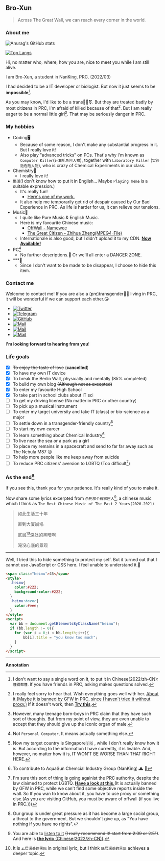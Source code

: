 
## Bro-Xun 
<!--
**Bro-Xun/Bro-Xun** is a ✨ _special_ ✨ repository because its `README.md` (this file) appears on your GitHub profile.

Here are some ideas to get you started:

- 🔭 I’m currently working on ...
- 🌱 I’m currently learning ...
- 👯 I’m looking to collaborate on ...
- 🤔 I’m looking for help with ...
- 💬 Ask me about ...
- 📫 How to reach me: ...
- 😄 Pronouns: ...
- ⚡ Fun fact: ...
-->
> Across The Great Wall, we can reach every corner in the world.

### About me

![Anurag's GitHub stats](https://github-readme-stats.vercel.app/api?username=Bro-Xun&show_icons=true&theme=dark&hide=stars)

[![Top Langs](https://github-readme-stats.vercel.app/api/top-langs/?username=Bro-Xun&layout=compact)](https://github.com/anuraghazra/github-readme-stats)

Hi, no matter who, where, how you are, nice to meet you while I am still alive.

I am Bro-Xun, a student in NanKing, PRC. (2022/03)

I had decided to be a IT developer or biologist. But now it just seems to be **impossible**[^1].

As you may know, I'd like to be a trans:rainbow_flag::transgender_symbol:. But they are treated badly by most citizens in PRC, I'm afraid of killed because of that[^2]. But I am really eager to be a normal little girl[^3]. That may be seriously danger in PRC.

### My hobbies
- Coding:desktop_computer:	
  - Because of some reason, I don't make any substantial progress in it. But I really love it!
  - Also play "advanced tricks" on PCs. That's why I'm known as `Computer Killer`(`计算机危险人物`), together with `Laboratory Killer` (`实验逝危险人物`), who is crazy of Chemical Experiments in our class.
- Chemistry:test_tube:
  - I really love it!
- `整活`(I don't know how to put it in English... Maybe `Playing meme` is a suitable expression.)
  - It's really fun!
    - [Here's one of my work.](https://cdn.jsdelivr.net/gh/Bro-Xun/sources@main/downloads/%E5%A4%A7%E6%B5%B7%E8%88%AA%E8%A1%8C%E9%9D%A0%E8%88%B5%E6%89%8B%20-%20%E5%85%AC%E5%BC%80%E7%89%88.pdf)
  - It also help me temporarily get rid of despair caused by Our Bad Experience in PRC. As life is harder for us, it can relieve our tensions.
- Music:musical_note:
  - I quite like Pure Music & English Music.
  - Here is my favourite Chinese music:
    - [OffWall - Namewee](https://cdn.jsdelivr.net/gh/Bro-Xun/sources@main/downloads/%E5%A2%99%E5%A4%96.mp3)
    - [The Great Citizen - Zhihua Zheng(MPEG4-File)](https://cdn.jsdelivr.net/gh/Bro-Xun/sources@main/websites/tgc-zipped.mp4)
  - Internationale is also good, but I didn't upload it to my CDN. [**Now Available!**](https://cdn.jsdelivr.net/gh/Bro-Xun/sources@main/%E5%9B%BD%E9%99%85%E6%AD%8C%E8%8B%B1%E6%96%87%E7%89%88.mp4)
- PC[^4]
  - No further descriptions.:no_entry_sign: Or we'll all enter a DANGER ZONE.
- \*\*\*:hammer:
  - Since I don't want to be made to be disappear, I choose to hide this item.

### Contact me

Welcome to contact me! If you are also a (pre)transgender:transgender_flag: living in PRC, it will be wonderful if we can support each other.:kissing_heart:

- [![Twitter](https://img.shields.io/badge/dynamic/json?color=1DA1F2&label=Twitter&logo=twitter&query=%24.data.totalSubs&url=https%3A%2F%2Fapi.spencerwoo.com%2Fsubstats%2F%3Fsource%3Dtwitter%26queryKey%3DWFA897264&style=for-the-badge)](https://twitter.com/WFA897264)
- [![Telegram](https://img.shields.io/badge/Telegram-@BroXun-00BFFF?logo=telegram&logoColor=white&style=for-the-badge)](https://t.me/BroXun)
- [![GitHub](https://img.shields.io/badge/dynamic/json?logo=github&label=GitHub&color=181717&style=for-the-badge&query=$.data.totalSubs&url=https%3a%2f%2fapi.spencerwoo.com%2fsubstats%2f%3fsource%3dgithub%26queryKey%3dBro-Xun)](https://github.com/Bro-Xun)
- [![Mail](https://img.shields.io/badge/-ztzylf12345@gmail.com-911318?logo=Mail.RU&logoColor=white&style=for-the-badge)](mailto:ztzylf12345@gmail.com)
- [![Mail](https://img.shields.io/badge/-ztzylf12345@163.com-911318?logo=Mail.RU&logoColor=white&style=for-the-badge)](mailto:ztzylf12345@163.com)
- [![Mail](https://img.shields.io/badge/-transrights@hydi.xyz-911318?logo=Mail.RU&logoColor=white&style=for-the-badge)](mailto:transrights@hydi.xyz)

**I'm looking forward to hearing from you!**

### Life goals
- [x] ~~To enjoy the taste of love~~ (**cancelled**)
- [x] To have my own IT device
- [x] To break the Berlin Wall, physically and mentally (85% completed)
- [x] To build my own blog ~~(Although not as excepted)~~
- [x] To enter my favourite High School
- [x] To take part in school clubs about IT sci
- [ ] To get my driving license (No matter in PRC or other country)
- [ ] To pick up a musical instrument
- [ ] To enter my target university and take IT (class) or bio-science as a major
- [ ] To settle down in a transgender-friendly country[^5]
- [ ] To start my own career
- [ ] To learn something about Chemical Industry[^6]
- [ ] To live near the sea or a park as a girl
- [ ] To place my remains in a spacecraft and send to far far away such as The Nebula M87 :wink:
- [ ] To help more people like me keep away from suicide
- [ ] To reduce PRC citizens' aversion to LGBTQ (Too difficult[^7])

### As the end[^8]
If you see this, thank you for your patience. It's really kind of you to make it.

Now share some lyrics excerpted from `杀死那个石家庄人`[^9], a chinese music which I think as `The Best Chinese Music of The Past 2 Years(2020-2021)`

> 如此生活三十年
> 
> 直到大厦崩塌
> 
> 底层[^10]深处的黑暗啊
> 
> 淹没心底的景观


---
Well, I tried this to hide something to protect my self. But it turned out that I cannot use JavaScript or CSS here. I feel unable to understand it.:thinking:
```html
<span class="heimu">45</span>
<style>
  .heimu{
    color:#222;
    background-color:#222;
  }
  .heimu:hover{
    color:#eee;
  }
</style>
<script>
  var bb = document.getElementsByClassName("heimu");
  if (bb.length != 0){
    for (var i = 0;i < bb.length;i++){
        bb[i].title = "you know too much";
    }
  }
</script>
```
---
**Annotation**
[^1]:I don't want to say a single word on it, to put it in Chinese(2022/zh-CN): `懂得都懂`. If you have friends in PRC, asking makes questions solved.
[^2]:I really feel sorry to hear that. Wish everything goes well with her. [About it.(Maybe it is banned by GFW in PRC, since I haven't tried it without proxy.)](https://www.reddit.com/r/China_irl/comments/tb0sen/%E6%AD%A6%E6%B1%89%E5%A4%A9%E8%A1%97%E5%8F%91%E7%94%9F%E6%9D%80%E4%BA%BA%E6%A1%88%E7%96%91%E4%BC%BC%E6%98%AF%E5%AF%B9%E8%B7%A8%E6%80%A7%E5%88%AB%E5%A5%B3%E6%80%A7%E7%9A%84%E4%BB%87%E6%81%A8%E7%8A%AF%E7%BD%AA%E7%9B%B8%E5%85%B3%E8%AF%9D%E9%A2%98%E5%92%8C%E5%BE%AE%E5%8D%9A%E6%AD%A3%E8%A2%AB%E5%A4%A7%E9%87%8F%E5%88%A0%E9%99%A4/) If it doesn't work, then [**Try this**](https://zhuanlan.zhihu.com/p/479043103).
[^3]:However, many teenage born-boys in PRC claim that they have such sort of thoughts. But from my point of view, they are even unable to accept that they should give up the iconic organ of male.
[^4]:Not `Personal Computer`, It means actually something else.
[^5]:Now my target country is Singapore:singapore: <!--(Taiwan (Region):taiwan: is also OK (in PRC you can't call it a country, just PRC-TW, `中国台湾` in Chinese(2022/zh-CN)))-->, while I don't really know how it is. But according to the information I have currently, it is livable. And, however, no matter how it is, IT WON'T BE WORSE THAN THAT RIGHT HERE.
[^6]:To contribute to AquaSun Chemcial Industry Group (NanKing).:warning: :rofl:
[^7]:I'm sure this sort of thing is going againist the PRC authority, despite the law claimed to protect LGBTQ. [**Have a look at this.**](https://www.abc.net.au/chinese/2021-07-10/lgbtq-wechat-accounts-deleted/100280832)(It is actually banned by GFW in PRC, while we can't find some objective reports inside the wall. So If you wan to know about it, you have to use proxy or something else.(As you are visiting GitHub, you must be aware of offwall (if you live in PRC.)))
[^8]:Our group is under great pressure as it has become a large social group, a threat to the government. But we shouldn't give up, as "You have nothing if you have no rights".
[^9]:You are able to [listen to it](https://cdn.jsdelivr.net/gh/Bro-Xun/sources@main/downloads/%E6%9D%80%E6%AD%BB%E9%82%A3%E4%B8%AA%E7%9F%B3%E5%AE%B6%E5%BA%84%E4%BA%BA.mp3) ~~(I really recommend it!:start from 2:09 or 2:51)~~. And here is [**the lyric** (Chinese(2022/zh-CN))](https://cdn.jsdelivr.net/gh/Bro-Xun/sources@main/downloads/%E6%9D%80%E6%AD%BB%E9%82%A3%E4%B8%AA%E7%9F%B3%E5%AE%B6%E5%BA%84%E4%BA%BA.lrc).
[^10]:It is `云层深处的黑暗` in original lyric, but I think `底层深处的黑暗` achieves a deeper topic.

